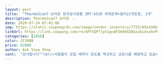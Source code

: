```yaml
---
layout: post 
title:  "ThermoScan7 브라운 한국공식정품 IRT-6520 귀체온계+필터21개포함, 1개" 
description: ThermoScan7 브라운 ..
date: 2020-07-24 07:42:06 
img: https://static.coupangcdn.com/image/vendor_inventory/7733/891434b36cdb4159fb3fd54974e2be10508228568817dbba030a9472dd4f.jpg 
linkUrl: https://link.coupang.com/re/AFFSDP?lptag=AF3600438&subid=ahnPublicAsk&pageKey=1305310126&itemId=2320171985&vendorItemId=70875642328&traceid=V0-113-3321f4f8a88cc9bb 
categories: [1016] 
color: CF36BB 
price: 62000 
author: Ask View Shop 
cont:  "감사합니다^^<br/>사람들이 모일 때마다 온도를 첵크하고 코로나를 예방하고 있습니다.<br/><br/>열이많은편이라 늘 열감이 있는것같았는데 정상체온이 나오니까 맘이 편해지네요<br/>좋은제품을 만난것같아 좋네요<br/>하나사고싶었는데 이제야샀네요잘쓰겠습니다.<br/><br/>한국제품인줄알았는데 아니라서 조금 아쉬웠지만 설명서대로 하니 쓰기가 좋았어요<br/>" 
---
```

